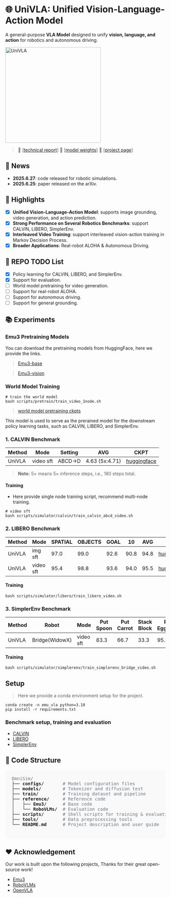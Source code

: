# 🌐 UniVLA: Unified Vision-Language-Action Model

A general-purpose **VLA Model** designed to unify **vision, language, and action** for robotics and autonomous driving.

<img src="docs/imgs/univla.png" alt="UniVLA" height="300">

> 📜 [[technical report](https://arxiv.org/abs/2506.19850)] 🤗 [[model weights](https://huggingface.co/Yuqi1997/UniVLA)] 🤖 [[project page](https://robertwyq.github.io/univla.github.io)]

## 🚀 News
- **2025.6.27**: code released for robotic simulations.
- **2025.6.25**: paper released on the arXiv.

## 🧪 Highlights
- [x] **Unified Vision-Language-Action Model**: supports image grounding, video generation, and action prediction.
- [x] **Strong Performance on Several Robotics Benchmarks**: support CALVIN, LIBERO, SimplerEnv.
- [x] **Interleaved Video Training**: support interleaved vision-action training in Markov Decision Process.
- [x] **Broader Applications**: Real-robot ALOHA & Autonomous Driving.

## 🔧 REPO TODO List
- [x] Policy learning for CALVIN, LIBERO, and SimplerEnv.
- [x] Support for evaluation.
- [ ] World model pretraining for video generation.
- [ ] Support for real-robot ALOHA.
- [ ] Support for autonomous driving.
- [ ] Support for general grounding.

## 📚 Experiments

### Emu3 Pretraining Models
You can download the pretraining models from HuggingFace, here we provide the links.

> [Emu3-base](https://huggingface.co/BAAI/Emu3-Stage1)

> [Emu3-vision](https://huggingface.co/BAAI/Emu3-VisionTokenizer)

### World Model Training
```shell
# train the world model
bash scripts/pretrain/train_video_1node.sh
```
> [world model pretraining ckpts](https://huggingface.co/Yuqi1997/UniVLA/tree/main/WORLD_MODEL_POSTTRAIN)

This model is used to serve as the prerained model for the downstream policy learning tasks, such as CALVIN, LIBERO, and SimplerEnv.

### 1. CALVIN Benchmark
| Method | Mode  | Setting                                      | AVG  | CKPT |
|--------|-------|----------------------------------------------|------|------|
| UniVLA   | video sft | ABCD->D       | 4.63 (5x:4.71) | [huggingface](https://huggingface.co/Yuqi1997/UniVLA/tree/main/UNIVLA_CALVIN_ABCD_VIDEO_BS192_8K)  |
> **Note:** 5× means 5× inference steps, i.e., 180 steps total.

#### Training
- Here provide single node training script, recommend multi-node training.
```shell
# video sft
bash scripts/simulator/calvin/train_calvin_abcd_video.sh
```
### 2. LIBERO Benchmark
| Method | Mode  | SPATIAL | OBJECTS | GOAL  | 10   | AVG   | CKPT |
|--------|-------|---------|---------|-------|------|-------| -----|
| UniVLA   | img sft  | 97.0    | 99.0    | 92.6  | 90.8 | 94.8  | [huggingface](https://huggingface.co/Yuqi1997/UniVLA/tree/main/UNIVLA_LIBERO_IMG_BS192_8K)  |
| UniVLA   | video sft  | 95.4    | 98.8    | 93.6  | 94.0 | 95.5  |  [huggingface](https://huggingface.co/Yuqi1997/UniVLA/tree/main/UNIVLA_LIBERO_VIDEO_BS192_8K) |

#### Training
```shell
bash scripts/simulator/libero/train_libero_video.sh
```

### 3. SimplerEnv Benchmark
| Method | Robot |Mode  | Put Spoon | Put Carrot | Stack Block  | Put Eggplant   | AVG   | CKPT |
|--------|-------|-------| -----------|------------|--------------|----------------|-------| -----|
| UniVLA   | Bridge(WidowX) | video sft  | 83.3    | 66.7   | 33.3  | 95.8 | 69.8  |   [huggingface](https://huggingface.co/Yuqi1997/UniVLA/tree/main/UNIVLA_SIMPLER_BRIDGE_VIDEO_BS128_20K) |

#### Training
```shell
bash scripts/simulator/simplerenv/train_simplerenv_bridge_video.sh
```

## Setup
> Here we provide a conda environment setup for the project.
```shell
conda create -n emu_vla python=3.10
pip install -r requirements.txt
```
### Benchmark setup, training and evaluation
- [CALVIN](docs/calvin.md)
- [LIBERO](docs/libero.md)
- [SimplerEnv](docs/simplerenv.md)

<section class="section">
  <div class="container is-max-desktop">
    <h2 class="title is-4">📁 Code Structure</h2>
    <pre style="background-color: #f9f9f9; padding: 1.25rem; border-radius: 8px; font-size: 14px; overflow-x: auto;">
<span style="color: #6c757d;">OmniSim/</span>
├── <strong>configs/</strong>       <span style="color: #6c757d;"># Model configuration files</span>
├── <strong>models/</strong>        <span style="color: #6c757d;"># Tokenizer and diffusion test</span>
├── <strong>train/</strong>         <span style="color: #6c757d;"># Training dataset and pipeline</span>
├── <strong>reference/</strong>     <span style="color: #6c757d;"># Reference code</span>
│   ├── <strong>Emu3/</strong>      <span style="color: #6c757d;"># Base code</span>
│   └── <strong>RoboVLMs/</strong>  <span style="color: #6c757d;"># Evaluation code</span>
├── <strong>scripts/</strong>       <span style="color: #6c757d;"># Shell scripts for training & evaluation</span>
├── <strong>tools/</strong>         <span style="color: #6c757d;"># Data preprocessing tools</span>
└── <strong>README.md</strong>      <span style="color: #6c757d;"># Project description and user guide</span>
    </pre>
  </div>
</section>

## ❤️ Acknowledgement
Our work is built upon the following projects, Thanks for their great open-source work!
- [Emu3](https://github.com/baaivision/Emu3)
- [RoboVLMs](https://github.com/Robot-VLAs/RoboVLMs)
- [OpenVLA](https://github.com/openvla/openvla)
